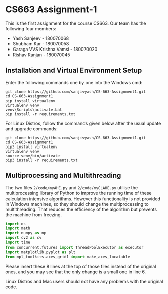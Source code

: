 # CS663 Assignment-1

This is the first assignment for the course CS663. Our team has the following four members:
- Yash Sanjeev - 180070068
- Shubham Kar - 180070058
- Garaga VVS Krishna Vamsi -  180070020
- Rishav Ranjan - 180070045

## Installation and Virtual Environment Setup

Enter the following commands one by one into the Windows cmd:

```
git clone https://github.com/sanjivyash/CS-663-Assignment1.git
cd CS-663-Assignment1
pip install virtualenv
virtualenv venv
venv\Scripts\activate.bat
pip install -r requirements.txt
```

For Linux Distros, follow the commands given below after the usual update and upgrade commands:

```
git clone https://github.com/sanjivyash/CS-663-Assignment1.git
cd CS-663-Assignment1
pip3 install virtualenv
virtualenv venv
source venv/bin/activate
pip3 install -r requirements.txt
```

## Multiprocessing and Multithreading

The two files ```2/code/myAHE.py``` and ```2/code/myCLAHE.py``` utilise the multiprocessing library of Python to improve the running time of these calculation intensive algorithms. 
However this functionality is not provided in Windows machines, so they should change the multiprocessing to multithreading. That reduces the efficiency of the algorithm but prevents the machine from freezing.

```python
import os
import math
import numpy as np 
import cv2 as cv
import time
from concurrent.futures import ThreadPoolExecutor as executor
import matplotlib.pyplot as plt 
from mpl_toolkits.axes_grid1 import make_axes_locatable
```
Please insert these 8 lines at the top of those files instead of the original ones, and you may see that the only change is a small one in line 6.

Linux Distros and Mac users should not have any problems with the original code.